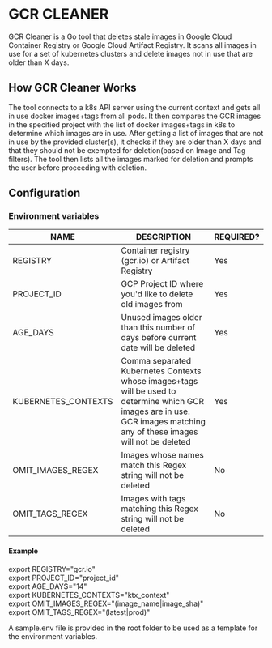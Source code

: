 # GCR CLEANER
GCR Cleaner is a Go tool that deletes stale images in Google Cloud Container Registry or Google Cloud Artifact Registry.
It scans all images in use for a set of kubernetes clusters and delete images not in use that are older than X days. 

## How GCR Cleaner Works
The tool connects to a k8s API server using the current context and gets all in use docker images+tags from all pods. It then compares the GCR images in 
the specified project with the list of docker images+tags in k8s to determine which images are in use. After getting a list of images that are not in use by the
provided cluster(s), it checks if they are older than X days and that they should not be exempted for deletion(based on Image and Tag filters).
The tool then lists all the images marked for deletion and prompts the user before proceeding with deletion.

## Configuration
### Environment variables
| NAME                    | DESCRIPTION                                         | REQUIRED?                     |
| ------------------------ | --------------------------------------------------- | ----------------------------- |
| REGISTRY                | Container registry (gcr.io) or Artifact Registry      | Yes |
| PROJECT_ID              | GCP Project ID where you'd like to delete old images from | Yes |
| AGE_DAYS                | Unused images older than this number of days before current date will be deleted | Yes |
| KUBERNETES_CONTEXTS     | Comma separated Kubernetes Contexts whose images+tags will be used to determine which GCR images are in use. GCR images matching any of these images  will not be deleted | Yes |
| OMIT_IMAGES_REGEX       | Images whose names match this Regex string will not be deleted | No |
| OMIT_TAGS_REGEX         | Images with tags matching this Regex string will not be deleted | No |

#### Example
export REGISTRY="gcr.io"  
export PROJECT_ID="project_id"  
export AGE_DAYS="14"  
export KUBERNETES_CONTEXTS="ktx_context"  
export OMIT_IMAGES_REGEX="(image_name|image_sha)"  
export OMIT_TAGS_REGEX="(latest|prod)"  

A sample.env file is provided in the root folder to be used as a template for the environment variables.
